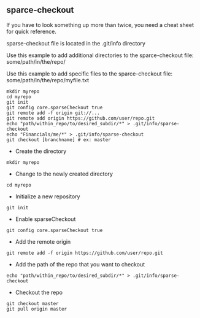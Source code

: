 ## sparce-checkout

If you have to look something up more than twice, you need a cheat sheet for quick reference.

sparse-checkout file is located in the .git/info directory

Use this example to add additional directories to the sparce-checkout file:
some/path/in/the/repo/

Use this example to add specific files to the sparce-checkout file:
some/path/in/the/repo/myfile.txt


```
mkdir myrepo
cd myrepo
git init
git config core.sparseCheckout true
git remote add -f origin git://...
git remote add origin https://github.com/user/repo.git
echo "path/within_repo/to/desired_subdir/*" > .git/info/sparse-checkout
echo "Financials/me/*" > .git/info/sparse-checkout
git checkout [branchname] # ex: master
```

* Create the directory 
```
mkdir myrepo
```

* Change to the newly created directory 
```
cd myrepo
```

* Initialize a new repository
```
git init
```

* Enable sparseCheckout  
```
git config core.sparseCheckout true
```

* Add the remote origin
```
git remote add -f origin https://github.com/user/repo.git
```

* Add the path of the repo that you want to checkout 
```
echo "path/within_repo/to/desired_subdir/*" > .git/info/sparse-checkout
```

* Checkout the repo
```
git checkout master
git pull origin master
```
